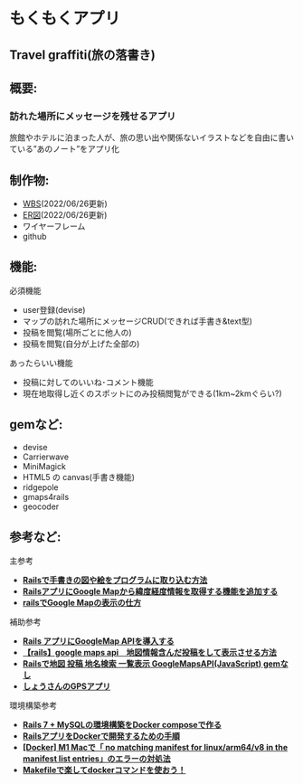 # もくもくアプリ

## **Travel graffiti(旅の落書き)**

## 概要:

### 訪れた場所にメッセージを残せるアプリ

旅館やホテルに泊まった人が、旅の思い出や関係ないイラストなどを自由に書いている”あのノート”をアプリ化

## 制作物:

- [WBS](https://docs.google.com/spreadsheets/d/1jIpgrHZ6vVIvQOlEWZYl4qEZCbcupJFfUNEMW_0L2_I/edit?usp=sharing)(2022/06/26更新)
- [ER図](https://drive.google.com/file/d/1qJm-xhfkGITwbGXwFSbs6C4snJBxO-sO/view?usp=sharing)(2022/06/26更新)
- ワイヤーフレーム
- github

## 機能:

必須機能

- user登録(devise)
- マップの訪れた場所にメッセージCRUD(できれば手書き&text型)
- 投稿を閲覧(場所ごとに他人の)
- 投稿を閲覧(自分が上げた全部の)

あったらいい機能

- 投稿に対してのいいね･コメント機能
- 現在地取得し近くのスポットにのみ投稿閲覧ができる(1km~2kmぐらい?)

## gemなど:

- devise
- Carrierwave
- MiniMagick
- HTML5 の canvas(手書き機能)
- ridgepole
- gmaps4rails
- geocoder

## 参考など:

主参考

- ****[Railsで手書きの図や絵をプログラムに取り込む方法](http://hamasyou.com/blog/2013/12/03/rails/)****
- ****[RailsアプリにGoogle Mapから緯度経度情報を取得する機能を追加する](https://bagelee.com/programming/rails-google-map/)****
- ****[railsでGoogle Mapの表示の仕方](https://note.com/mosanei/n/n460548e2a62b)****

補助参考

- ****[Rails アプリにGoogleMap APIを導入する](https://zenn.dev/takuyanagai0213/articles/e2467175bdd5fc)****
- ****[【rails】google maps api　地図情報含んだ投稿をして表示させる方法](https://qiita.com/sho-17/items/0854d59d52d9c3679370)****
- ****[Railsで地図 投稿 地名検索 一覧表示 GoogleMapsAPI(JavaScript) gemなし](https://qiita.com/kakeru0520sou1/items/9a39b3a122a8be5b9b65)****
- ****[しょうさんのGPSアプリ](https://codepen.io/syohei-yamaki/pen/KKqvLvv)****

環境構築参考

- ****[Rails 7 + MySQLの環境構築をDocker composeで作る](https://qiita.com/croquette0212/items/7b99d9339fd773ddf20b)****
- ****[RailsアプリをDockerで開発するための手順](https://qiita.com/togana/items/30b22fc39fe6f7a188ec)****
- ****[[Docker] M1 Macで「 no matching manifest for linux/arm64/v8 in the manifest list entries」のエラーの対処法](https://qiita.com/jizya/items/38f15271903de629d1ab)****
- ****[Makefileで楽してdockerコマンドを使おう！](https://beyondjapan.com/blog/2020/10/makefile-docker/)****